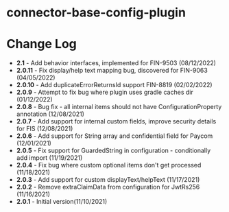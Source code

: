 # connector-base-config-plugin

# Change Log
+ **2.1** - Add behavior interfaces, implemented for FIN-9503 (08/12/2022)
+ **2.0.11** - Fix display/help text mapping bug, discovered for FIN-9063 (04/05/2022)
+ **2.0.10** - Add duplicateErrorReturnsId support FIN-8819 (02/02/2022)
+ **2.0.9** - Attempt to fix bug where plugin uses gradle caches dir (01/12/2022)
+ **2.0.8** - Bug fix - all internal items should not have ConfigurationProperty annotation (12/08/2021)
+ **2.0.7** - Add support for internal custom fields, improve security details for FIS (12/08/2021)
+ **2.0.6** - Add support for String array and confidential field for Paycom (12/01/2021)
+ **2.0.5** - Fix support for GuardedString in configuration - conditionally add import (11/19/2021)
+ **2.0.4** - Fix bug where custom optional items don't get processed (11/18/2021)
+ **2.0.3** - Add support for custom displayText/helpText (11/17/2021)
+ **2.0.2** - Remove extraClaimData from configuration for JwtRs256 (11/16/2021)
+ **2.0.1** - Initial version(11/10/2021)  